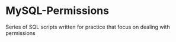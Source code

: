 # MySQL-Permissions
Series of SQL scripts written for practice that focus on dealing with permissions
